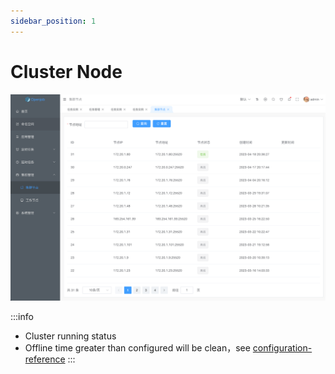 ```yaml
---
sidebar_position: 1
---
```


# Cluster Node

![Cluster](assets/cluster.png)

:::info
- Cluster running status
- Offline time greater than configured will be clean，see [configuration-reference](/docs/user-manual/system/configuration)
:::